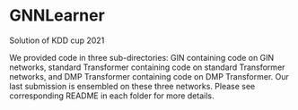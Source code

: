 # GNNLearner
Solution of KDD cup 2021

We provided code in three sub-directories: GIN containing code on GIN networks, standard Transformer containing code on standard Transformer networks, and DMP Transformer containing code on DMP Transformer. Our last submission is ensembled on these three networks. Please see corresponding README in each folder for more details. 